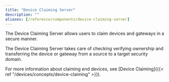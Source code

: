 ```yaml
---
title: "Device Claiming Server"
description: ""
aliases: [/reference/components/device-claiming-server]
---
```


The Device Claiming Server allows users to claim devices and gateways in a secure manner.

<!--more-->

The Device Claiming Server takes care of checking verifying ownership and transferring the device or gateway from a source to a target security domain.

For more information about claiming end devices, see [Device Claiming]({{< ref "/devices/concepts/device-claiming" >}}).
